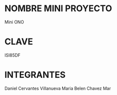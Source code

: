 # NOMBRE MINI PROYECTO
Mini ONO


# CLAVE
ISI85DF 

# INTEGRANTES 
Daniel Cervantes Villanueva 
Maria Belen Chavez Mar
